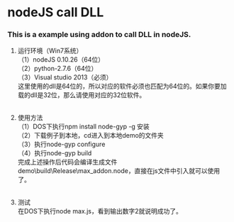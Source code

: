 # nodeJS call DLL

### This is a example using addon to call DLL in nodeJS.

1. 运行环境（Win7系统）<br>
    （1）nodeJS 0.10.26（64位）<br>
    （2）python-2.7.6（64位）<br>
    （3）Visual studio 2013（必须）<br>
    这里使用的dll是64位的，所以对应的软件必须也匹配为64位的。如果你要加载的dll是32位，那么请使用对应的32位软件。<br><br>

2. 使用方法<br>
    （1）DOS下执行npm install node-gyp -g 安装<br>
    （2）下载例子到本地，cd进入到本地demo的文件夹<br>
    （3）执行node-gyp configure<br>
    （4）执行node-gyp build<br>
    完成上述操作后代码会编译生成文件demo\build\Release\max_addon.node，直接在js文件中引入就可以使用了。<br><br>

3. 测试 <br>
    在DOS下执行node max.js，看到输出数字2就说明成功了。
